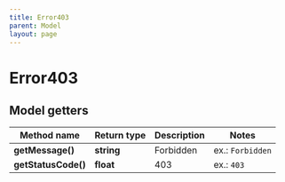 ```yaml
---
title: Error403
parent: Model
layout: page
---
```


# Error403

## Model getters

Method name | Return type | Description | Notes
------------ | ------------- | ------------- | -------------
**getMessage()** | **string** | Forbidden | ex.: `Forbidden`
**getStatusCode()** | **float** | 403 | ex.: `403`

